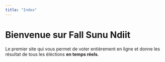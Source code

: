 ```yaml
---
title: "Index"
---
```


# Bienvenue sur **Fall Sunu Ndiit**

Le premier site qui vous permet de voter entièrement en ligne et donne les résultat de tous les éléctions **en temps réels**.